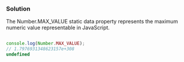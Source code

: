 ### Solution 
The Number.MAX_VALUE static data property represents the maximum numeric value representable in JavaScript.

```JavaScript

console.log(Number.MAX_VALUE);
// 1.7976931348623157e+308
undefined
```

